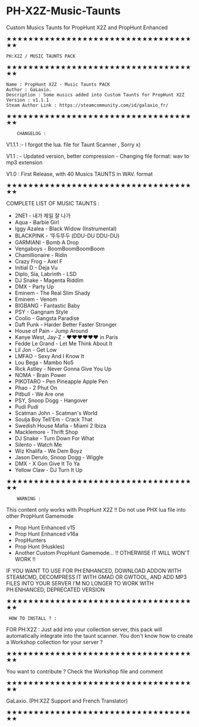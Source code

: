 # PH-X2Z-Music-Taunts
Custom Musics Taunts for PropHunt X2Z and PropHunt Enhanced

★★★★★★★★★★★★★★★★★★★★★★★★★★★★★★★★★★★★

	PH:X2Z / MUSIC TAUNTS PACK
  
★★★★★★★★★★★★★★★★★★★★★★★★★★★★★★★★★★★★

    Name : PropHunt X2Z - Music Taunts PACK
    Author : GaLaxio.
    Description : Some musics added into Custom Taunts for PropHunt X2Z
    Version : v1.1.1
    Steam Author Link : https://steamcommunity.com/id/galaxio_fr/

★★★★★★★★★★★★★★★★★★★★★★★★★★★★★★★★★★★★

		CHANGELOG : 

V1.1.1 :- I forgot the lua. file for Taunt Scanner , Sorry x)

V1.1 : 	- Updated version, better compression
	- Changing file format: wav to mp3 extension

V1.0 : First Release, with 40 Musics TAUNTS in WAV. format

★★★★★★★★★★★★★★★★★★★★★★★★★★★★★★★★★★★★

COMPLETE LIST OF MUSIC TAUNTS :

- 2NE1 - 내가 제일 잘 나가 
- Aqua - Barbie Girl 
- Iggy Azalea - Black Widow (Instrumental)
- BLACKPINK - ‘뚜두뚜두 (DDU-DU DDU-DU)
- GARMIANI - Bomb A Drop 
- Vengaboys - BoomBoomBoomBoom 
- Chamillionaire - Ridin 
- Crazy Frog - Axel F 
- Initial D - Deja Vu 
- Diplo, Sia, Labrinth - LSD 
- DJ Snake - Magenta Riddim
- DMX - Party Up 
- Eminem - The Real Slim Shady 
- Eminem - Venom 
- BIGBANG - Fantastic Baby 
- PSY - Gangnam Style 
- Coolio - Gangsta Paradise 
- Daft Punk - Harder Better Faster Stronger
- House of Pain - Jump Around 
- Kanye West, Jay-Z - ♥♥♥♥♥♥ in Paris 
- Fedde Le Grand - Let Me Think About It 
- Lil Jon - Get Low 
- LMFAO - Sexy And I Know It
- Lou Bega - Mambo No5 
- Rick Astley - Never Gonna Give You Up 
- NOMA - Brain Power 
- PIKOTARO - Pen Pineapple Apple Pen 
- Phao - 2 Phut On 
- Pitbull - We Are one 
- PSY, Snoop Dogg - Hangover 
- Pudi Pudi 
- Scatman John - Scatman's World 
- Soulja Boy Tell'Em - Crack That 
- Swedish House Mafia - Miami 2 Ibiza 
- Macklemore - Thrift Shop 
- DJ Snake - Turn Down For What 
- Silento - Watch Me 
- Wiz Khalifa - We Dem Boyz 
- Jason Derulo, Snoop Dogg - Wiggle 
- DMX - X Gon Give It To Ya 
- Yellow Claw - DJ Turn It Up 

★★★★★★★★★★★★★★★★★★★★★★★★★★★★★★★★★★★★

		WARNING :
		
This content only works with PropHunt X2Z !!
Do not use PHX lua file into other PropHunt Gamemode
- Prop Hunt Enhanced v15
- Prop Hunt Enhanced v16a
- PropHunters
- Prop Hunt (Huskles)
- Another Custom PropHunt Gamemode...
!! OTHERWISE IT WILL WON'T WORK !!

IF YOU WANT TO USE FOR PH:ENHANCED, DOWNLOAD ADDON WITH STEAMCMD, DECOMPRESS IT WITH
GMAD OR GWTOOL, AND ADD MP3 FILES INTO YOUR SERVER 
I'M NO LONGER TO WORK WITH PH:ENHANCED, DEPRECATED VERSION

★★★★★★★★★★★★★★★★★★★★★★★★★★★★★★★★★★★★

     HOW TO INSTALL ? :
FOR PH:X2Z : Just add into your collection server, this pack will automatically integrate 
into the taunt scanner. You don't know how to create a Workshop collection for your server ?

★★★★★★★★★★★★★★★★★★★★★★★★★★★★★★★★★★★★

  You want to contribute ? Check the Workshop file and comment

★★★★★★★★★★★★★★★★★★★★★★★★★★★★★★★★★★★★

  GaLaxio. (PH:X2Z Support and French Translator)

★★★★★★★★★★★★★★★★★★★★★★★★★★★★★★★★★★★★
